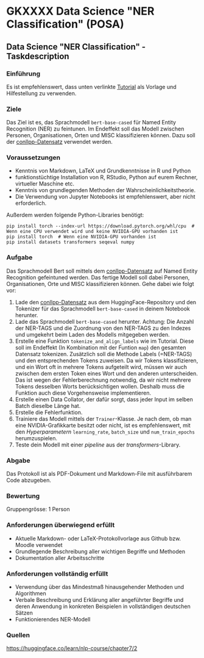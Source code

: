 # GKXXXX Data Science "NER Classification" (POSA)

## Data Science "NER Classification" - Taskdescription

### Einführung

Es ist empfehlenswert, dass unten verlinkte [Tutorial](https://huggingface.co/learn/nlp-course/chapter7/2) als Vorlage und Hilfestellung zu verwenden.

### Ziele

Das Ziel ist es, das Sprachmodell `bert-base-cased` für Named Entity Recognition (NER) zu feintunen. Im Endeffekt soll das Modell zwischen Personen, Organisationen, Orten und MISC klassifizieren können. Dazu soll der [conllpp-Datensatz](https://huggingface.co/datasets/conllpp) verwendet werden.

### Voraussetzungen

- Kenntnis von Markdown, LaTeX und Grundkenntnisse in R und Python
- funktionstüchtige Installation von R, RStudio, Python auf eurem Rechner, virtueller Maschine etc.
- Kenntnis von grundlegenden Methoden der Wahrscheinlichkeitstheorie.
- Die Verwendung von Jupyter Notebooks ist empfehlenswert, aber nicht erforderlich.

Außerdem werden folgende Python-Libraries benötigt:

```shell
pip install torch --index-url https://download.pytorch.org/whl/cpu  # Wenn eine CPU verwendet wird und keine NVIDIA-GPU vorhanden ist
pip install torch  # Wenn eine NVIDIA-GPU vorhanden ist
pip install datasets transformers seqeval numpy
```

### Aufgabe

Das Sprachmodell Bert soll mittels dem [conllpp-Datensatz](https://huggingface.co/datasets/conllpp) auf Named Entity Recognition gefeintuned werden. Das fertige Modell soll dabei Personen, Organisationen, Orte und MISC klassifizieren können. Gehe dabei wie folgt vor:

1. Lade den [conllpp-Datensatz](https://huggingface.co/datasets/conllpp) aus dem HuggingFace-Repository und den Tokenizer für das Sprachmodell `bert-base-cased` in deinem Notebook herunter.
2. Lade das Sprachmodell `bert-base-cased` herunter. Achtung: Die Anzahl der NER-TAGS und die Zuordnung von den NER-TAGS zu den Indezes und umgekehrt beim Laden des Modells mitgegeben werden.
3. Erstelle eine Funktion `tokenize_and_align_labels` wie im Tutorial. Diese soll im Endeffekt (In Kombination mit der Funtion `map`) den gesamten Datensatz tokenizen. Zusätzlich soll die Methode Labels (=NER-TAGS) und den entsprechenden Tokens zuweisen. Da wir Tokens klassifizieren, und ein Wort oft in mehrere Tokens aufgeteilt wird, müssen wir auch zwischen dem ersten Token eines Wort und den anderen unterscheiden. Das ist wegen der Fehlerberechnung notwendig, da wir nicht mehrere Tokens desselben Worts berücksichtigen wollen. Deshalb muss die Funktion auch diese Vorgehensweise implementieren.
4. Erstelle einen Data Collator, der dafür sorgt, dass jeder Input im selben Batch dieselbe Länge hat.
5. Erstelle die Fehlerfunktion.
6. Trainiere das Modell mittels der `Trainer`-Klasse. Je nach dem, ob man eine NVIDIA-Grafikkarte besitzt oder nicht, ist es empfehlenswert, mit den *Hyperparametern* `learning_rate`, `batch_size` und `num_train_epochs` herumzuspielen.
7. Teste dein Modell mit einer *pipeline* aus der *transformers*-Library.

### Abgabe

Das Protokoll ist als PDF-Dokument und Markdown-File mit ausführbarem Code abzugeben.

### Bewertung

Gruppengrösse: 1 Person

### Anforderungen überwiegend erfüllt

- Aktuelle Markdown- oder LaTeX-Protokollvorlage aus Github bzw. Moodle verwendet
- Grundlegende Beschreibung aller wichtigen Begriffe und Methoden
- Dokumentation aller Arbeitsschritte

### Anforderungen vollständig erfüllt

- Verwendung über das Mindestmaß hinausgehender Methoden und Algorithmen
- Verbale Beschreibung und Erklärung aller angeführter Begriffe und deren Anwendung in konkreten Beispielen in vollständigen deutschen Sätzen
- Funktionierendes NER-Modell

### Quellen

https://huggingface.co/learn/nlp-course/chapter7/2